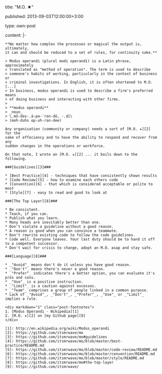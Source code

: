 title: "M.O. ★"

published: 2013-09-03T12:00:00+3:00

type: own-post

content: |-

    **No matter how complex the processes or magical the output is, ultimately,
    it can and should be reduced to a set of rules, for continuity sake.**

    > Modus operandi (plural modi operandi) is a Latin phrase, approximately
    > translated as "method of operation". The term is used to describe
    > someone's habits of working, particularly in the context of business or
    > criminal investigations. In English, it is often shortened to M.O. [...]
    > In business, modus operandi is used to describe a firm's preferred means
    > of doing business and interacting with other firms.
    >
    > **modus operandi**  
    > _noun_  
    > \ˌmō-dəs-ˌä-pə-ˈran-dē, -ˌdī\  
    > (moh-duhs op-uh-ran-dee)

    Any organisation (community or company) needs a sort of [M.O. ★][2] for the
    sake of effeciency and to have the ability to respond and recover from any
    sudden changes in the operations or workforce.

    On that note, I wrote an [M.O. ★][2] ... it boils down to the following.

    ###[Guidelines][3]###

    * [Best Practice][4] - techniques that have consistently shown results
    * [Code Review][5] - how to examine each others code
    * [Convention][6] - that which is considered acceptable or polite to most
    * [Style][7] - easy to read and good to look at

    ###[The Top Layer][8]###

    * Be consistent.
    * Teach, if you can.
    * Publish what you learn.
    * Many heads are inevitably better than one.
    * Don't violate a guideline without a good reason.
    * A reason is good when you can convince a teammate.
    * Don't rewrite existing code to follow the code guidelines.
    * Code well. Everyone leaves. Your last duty should be to hand it off to a competent successor.
    * Don't wait for crisis to change, adopt an M.O. asap and stay safe.

    ###[Language][8]###

    * _"Avoid"_ means don't do it unless you have good reason.
    * _"Don't"_ means there's never a good reason.
    * _"Prefer"_ indicates there's a better option, you can evaluate it's pros and cons.
    * _"Use"_ is a positive instruction.
    * _"Limit"_ is a caution against excesses.
    * _"Team"_ comprises a group of people linked in a common purpose.
    * Lack of _"Avoid"_, _"Don't"_, _"Prefer"_, _"Use"_ or _"Limit"_ implies a rule.

    <div markdown="1" class="post-footnotes">
    1. [Modus Operandi - Wikipedia][1]
    2. [M.O. ★][2] on [my Github page][9]
    </div>

    [1]: http://en.wikipedia.org/wiki/Modus_operandi
    [2]: https://github.com/itsmrwave/mo
    [3]: https://github.com/itsmrwave/mo#guidelines
    [4]: https://github.com/itsmrwave/mo/blob/master/best-practice/README.md
    [5]: https://github.com/itsmrwave/mo/blob/master/code-review/README.md
    [6]: https://github.com/itsmrwave/mo/blob/master/convention/README.md
    [7]: https://github.com/itsmrwave/mo/blob/master/style/README.md
    [8]: https://github.com/itsmrwave/mo#the-top-layer
    [9]: https://github.com/itsmrwave/
